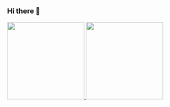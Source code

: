 ### Hi there 👋

<div>
  <a href="https://github.com/ricardomartino">
  <img height=180e src="https://github-readme-stats.vercel.app/api?username=ricardomartino&theme=tokyonight"/>
  <img height=180e src="https://github-readme-stats.vercel.app/api/top-langs/?username=ricardomartino&layout=compact&theme=tokyonight"/>
</div>
